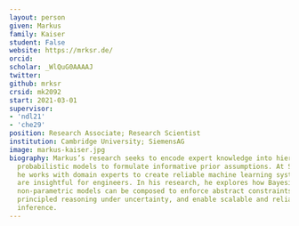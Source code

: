 ```yaml
---
layout: person
given: Markus
family: Kaiser
student: False
website: https://mrksr.de/
orcid: 
scholar: _WlQuG0AAAAJ
twitter: 
github: mrksr
crsid: mk2092
start: 2021-03-01
supervisor:
- 'ndl21'
- 'che29'
position: Research Associate; Research Scientist
institution: Cambridge University; SiemensAG
image: markus-kaiser.jpg
biography: Markus’s research seeks to encode expert knowledge into hierarchical
  probabilistic models to formulate informative prior assumptions. At Siemens,
  he works with domain experts to create reliable machine learning systems that
  are insightful for engineers. In his research, he explores how Bayesian
  non-parametric models can be composed to enforce abstract constraints, yield
  principled reasoning under uncertainty, and enable scalable and reliable
  inference.
---
```



